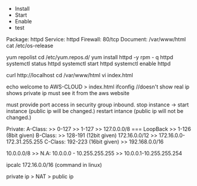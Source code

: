 - Install
- Start
- Enable
- test

Package: httpd
Service: httpd
Firewall: 80/tcp
Document: /var/www/html
cat /etc/os-release

yum repolist
cd /etc/yum.repos.d/
yum install httpd -y
rpm - q httpd
systemctl status httpd
systemctl start httpd
systemctl enable httpd

curl http://localhost
cd /var/www/html
vi index.html

echo welcome to AWS-CLOUD > index.html
ifconfig //doesn't show real ip shows private ip must see it from the aws website

must provide port access in security group inbound.
stop instance -> start instance (public ip will be changed.)
restart intance (public ip will not be changed.)

Private:
	A-Class: >> 0-127 >> 1-127 >> 127.0.0.0/8 === LoopBack >> 1-126 (8bit given) 
	B-Class:  >> 128-191 (12bit given) 172.16.0.0/12 >> 172.16.0.0-172.31.255.255
	C-Class: 192-223 (16bit given) >> 192.168.0.0/16

10.0.0.0/8 >>
N.A: 10.0.0.0 - 10.255.255.255 >> 10.0.0.1-10.255.255.254

ipcalc 172.16.0.0/16 (command in linux)

private ip > NAT > public ip